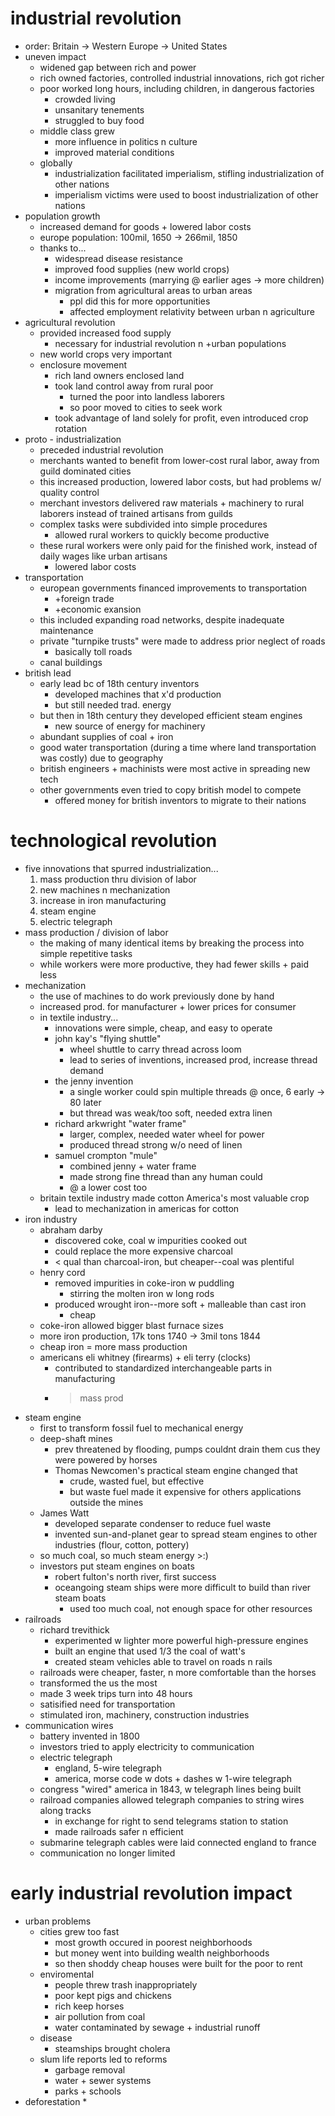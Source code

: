 # industrial revolution
* order: Britain -> Western Europe -> United States
* uneven impact
	* widened gap between rich and power
	* rich owned factories, controlled industrial innovations, rich got richer
	* poor worked long hours, including children, in dangerous factories
		* crowded living
		* unsanitary tenements
		* struggled to buy food
	* middle class grew
		* more influence in politics n culture
		* improved material conditions
	* globally
		* industrialization facilitated imperialism, stifling industrialization of other nations
		* imperialism victims were used to boost industrialization of other nations
* population growth
	* increased demand for goods + lowered labor costs
	* europe population: 100mil, 1650 -> 266mil, 1850
	* thanks to...
		* widespread disease resistance
		* improved food supplies (new world crops)
		* income improvements (marrying @ earlier ages -> more children)
		* migration from agricultural areas to urban areas
			* ppl did this for more opportunities
			* affected employment relativity between urban n agriculture
* agricultural revolution
	* provided increased food supply
		* necessary for industrial revolution n +urban populations
	* new world crops very important
	* enclosure movement
		* rich land owners enclosed land
		* took land control away from rural poor
			* turned the poor into landless laborers
			* so poor moved to cities to seek work
		* took advantage of land solely for profit, even introduced crop rotation
* proto - industrialization
	* preceded industrial revolution
	* merchants wanted to benefit from lower-cost rural labor, away from guild dominated cities
	* this increased production, lowered labor costs, but had problems w/ quality control
	* merchant investors delivered raw materials + machinery to rural laborers instead of trained artisans from guilds
	* complex tasks were subdivided into simple procedures
		* allowed rural workers to quickly become productive
	* these rural workers were only paid for the finished work, instead of daily wages like urban artisans
		* lowered labor costs
* transportation
	* european governments financed improvements to transportation
		* +foreign trade
		* +economic exansion
	* this included expanding road networks, despite inadequate maintenance
	* private "turnpike trusts" were made to address prior neglect of roads
		* basically toll roads
	* canal buildings
* british lead
	* early lead bc of 18th century inventors
		* developed machines that x'd production
		* but still needed trad. energy
	* but then in 18th century they developed efficient steam engines
		* new source of energy for machinery
	* abundant supplies of coal + iron
	* good water transportation (during a time where land transportation was costly) due to geography
	* british engineers + machinists were most active in spreading new tech
	* other governments even tried to copy british model to compete
		* offered money for british inventors to migrate to their nations
# technological revolution
* five innovations that spurred industrialization...
	1. mass production thru division of labor
	2. new machines n mechanization
	3. increase in iron manufacturing
	4. steam engine
	5. electric telegraph
* mass production / division of labor
	* the making of many identical items by breaking the process into simple repetitive tasks
	* while workers were more productive, they had fewer skills + paid less
* mechanization
	* the use of machines to do work previously done by hand
	* increased prod. for manufacturer + lower prices for consumer
	* in textile industry...
		* innovations were simple, cheap, and easy to operate
		* john kay's "flying shuttle"
			* wheel shuttle to carry thread across loom
			* lead to series of inventions, increased prod, increase thread demand
		* the jenny invention
			* a single worker could spin multiple threads @ once, 6 early -> 80 later
			* but thread was weak/too soft, needed extra linen
		* richard arkwright "water frame"
			* larger, complex, needed water wheel for power
			* produced thread strong w/o need of linen
		* samuel crompton "mule"
			* combined jenny + water frame
			* made strong fine thread than any human could
			* @ a lower cost too
	* britain textile industry made cotton America's most valuable crop
		* lead to mechanization in americas for cotton
* iron industry
	* abraham darby
		* discovered coke, coal w impurities cooked out
		* could replace the more expensive charcoal
		* < qual than charcoal-iron, but cheaper--coal was plentiful
	* henry cord
		* removed impurities in coke-iron w puddling
			* stirring the molten iron w long rods
		* produced wrought iron--more soft + malleable than cast iron
			* cheap
	* coke-iron allowed bigger blast furnace sizes
	* more iron production, 17k tons 1740 -> 3mil tons 1844
	* cheap iron = more mass production
	* americans eli whitney (firearms) + eli terry (clocks)
		* contributed to standardized interchangeable parts in manufacturing
		* >mass prod
* steam engine
	* first to transform fossil fuel to mechanical energy
	* deep-shaft mines
		* prev threatened by flooding, pumps couldnt drain them cus they were powered by horses
		* Thomas Newcomen's practical steam engine changed that
			* crude, wasted fuel, but effective
			* but waste fuel made it expensive for others applications outside the mines
	* James Watt
		* developed separate condenser to reduce fuel waste
		* invented sun-and-planet gear to spread steam engines to other industries (flour, cotton, pottery)
	* so much coal, so much steam energy >:)
	* investors put steam engines on boats
		* robert fulton's north river, first success
		* oceangoing steam ships were more difficult to build than river steam boats
			* used too much coal, not enough space for other resources
* railroads
	* richard trevithick
		* experimented w lighter more powerful high-pressure engines
		* built an engine that used 1/3 the coal of watt's
		* created steam vehicles able to travel on roads n rails
	* railroads were cheaper, faster, n more comfortable than the horses
	* transformed the us the most
	* made 3 week trips turn into 48 hours
	* satisified need for transportation
	* stimulated iron, machinery, construction industries
* communication wires
	* battery invented in 1800
	* investors tried to apply electricity to communication
	* electric telegraph
		* england, 5-wire telegraph
		* america, morse code w dots + dashes w 1-wire telegraph
	* congress "wired" america in 1843, w telegraph lines being built
	* railroad companies allowed telegraph companies to string wires along tracks
		* in exchange for right to send telegrams station to station
		* made railroads safer n efficient
	* submarine telegraph cables were laid connected england to france
	* communication no longer limited
# early industrial revolution impact
* urban problems
	* cities grew too fast
		* most growth occured in poorest neighborhoods
		* but money went into building wealth neighborhoods
		* so then shoddy cheap houses were built for the poor to rent
	* enviromental
		* people threw trash inappropriately
		* poor kept pigs and chickens
		* rich keep horses
		* air pollution from coal
		* water contaminated by sewage + industrial runoff
	* disease
		* steamships brought cholera
	* slum life reports led to reforms
		* garbage removal
		* water + sewer systems
		* parks + schools
* deforestation
	* 